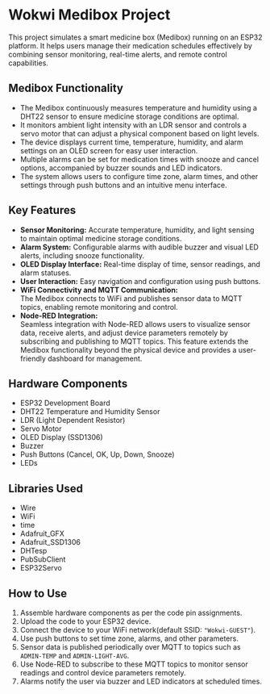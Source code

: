 # Wokwi Medibox Project

This project simulates a smart medicine box (Medibox) running on an ESP32 platform. It helps users manage their medication schedules effectively by combining sensor monitoring, real-time alerts, and remote control capabilities.

## Medibox Functionality

- The Medibox continuously measures temperature and humidity using a DHT22 sensor to ensure medicine storage conditions are optimal.
- It monitors ambient light intensity with an LDR sensor and controls a servo motor that can adjust a physical component based on light levels.
- The device displays current time, temperature, humidity, and alarm settings on an OLED screen for easy user interaction.
- Multiple alarms can be set for medication times with snooze and cancel options, accompanied by buzzer sounds and LED indicators.
- The system allows users to configure time zone, alarm times, and other settings through push buttons and an intuitive menu interface.

## Key Features

- **Sensor Monitoring:** Accurate temperature, humidity, and light sensing to maintain optimal medicine storage conditions.
- **Alarm System:** Configurable alarms with audible buzzer and visual LED alerts, including snooze functionality.
- **OLED Display Interface:** Real-time display of time, sensor readings, and alarm statuses.
- **User Interaction:** Easy navigation and configuration using push buttons.
- **WiFi Connectivity and MQTT Communication:**  
  The Medibox connects to WiFi and publishes sensor data to MQTT topics, enabling remote monitoring and control.
- **Node-RED Integration:**  
  Seamless integration with Node-RED allows users to visualize sensor data, receive alerts, and adjust device parameters remotely by subscribing and publishing to MQTT topics. This feature extends the Medibox functionality beyond the physical device and provides a user-friendly dashboard for management.

## Hardware Components

- ESP32 Development Board  
- DHT22 Temperature and Humidity Sensor  
- LDR (Light Dependent Resistor)  
- Servo Motor  
- OLED Display (SSD1306)  
- Buzzer  
- Push Buttons (Cancel, OK, Up, Down, Snooze)  
- LEDs  

## Libraries Used

- Wire  
- WiFi  
- time  
- Adafruit_GFX  
- Adafruit_SSD1306  
- DHTesp  
- PubSubClient  
- ESP32Servo  

## How to Use

1. Assemble hardware components as per the code pin assignments.  
2. Upload the code to your ESP32 device.  
3. Connect the device to your WiFi network(default SSID: `"Wokwi-GUEST"`).  
4. Use push buttons to set time zone, alarms, and other parameters.  
5. Sensor data is published periodically over MQTT to topics such as `ADMIN-TEMP` and `ADMIN-LIGHT-AVG`.  
6. Use Node-RED to subscribe to these MQTT topics to monitor sensor readings and control device parameters remotely.  
7. Alarms notify the user via buzzer and LED indicators at scheduled times.
